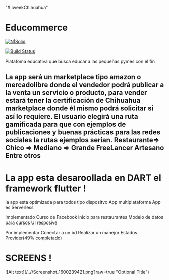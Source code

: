 "# IweekChihuahua" 
# Educommerce 

[![N|Solid](https://cldup.com/dTxpPi9lDf.thumb.png)](https://nodesource.com/products/nsolid)

[![Build Status](https://travis-ci.org/joemccann/dillinger.svg?branch=master)](https://travis-ci.org/joemccann/dillinger)

Platafoma educativa que busca educar a las pequeñas pymes con el fin 

La app será un marketplace tipo amazon o mercadolibre donde el vendedor podrá publicar a la venta un servicio o producto, para vender estará tener la certificación de Chihuahua marketplace donde él mismo podrá solicitar si así lo requiere.
El usuario elegirá una ruta gamificada para que con ejemplos de  publicaciones y  buenas prácticas para las redes sociales la rutas ejemplos serían.
Restaurante=> Chico => Mediano => Grande 
FreeLancer
Artesano 
Entre otros 
----


# La app esta desaroollada en DART el framework flutter !
 la app esta optimizada para todos tipo dispositvo
 App multiplataforma
 App es Serverless
 
Implementado
Curso de Facebook inicio para restaurantes
Modelo de datos para cursos
UI resposive

Por implementar
Conectar a un bd 
Realizar un manejor Estados Provider(49% completado)


# SCREENS !
![Alt text](/../<branch name>/Screenshot_1600239421.png?raw=true "Optional Title")

